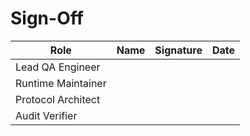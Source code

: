 # Sign-Off

| Role               | Name | Signature | Date |
| ------------------ | ---- | --------- | ---- |
| Lead QA Engineer   |      |           |      |
| Runtime Maintainer |      |           |      |
| Protocol Architect |      |           |      |
| Audit Verifier     |      |           |      |
